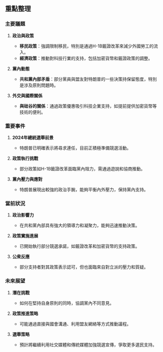 ## 重點整理

### 主要議題

1. **政治與政策**
   - **移民政策**：強調限制移民，特別是通過H-1B籤證改革來減少外國勞工的流入。
   - **經濟政策**：推動對科技行業的支持，包括加密貨幣和籤證政策的調整。

2. **黨內動態**
   - **共和黨內部矛盾**：部分黨員與盟友對特朗普的一些決策持保留態度，特別是涉及原則問題時。

3. **外交與國際關係**
   - **與硅谷的關係**：通過政策優惠吸引科技企業支持，如提前提供加密貨幣等技術的便利。

### 重要事件

1. **2024年總統選舉前景**
   - 特朗普已明確表示將尋求連任，目前正積極準備競選活動。
   
2. **政策執行挑戰**
   - 部分政策如H-1B籤證改革面臨黨內阻力，需通過遊說和協商推動。

3. **黨內壓力與應對**
   - 特朗普展現出較強的政治手腕，能夠平衡內外壓力，保持黨內支持。

### 當前狀況

1. **政治影響力**
   - 在共和黨內部具有強大的領導力和凝聚力，能夠迅速推動決策。
   
2. **政策實施進展**
   - 已開始執行部分競選承諾，如籤證改革和加密貨幣的支持政策。

3. **公衆反應**
   - 部分支持者對其政策表示認可，但也面臨來自對立派的壓力和質疑。

### 未來展望

1. **潛在挑戰**
   - 如何在堅持自身原則的同時，協調黨內不同意見。
   
2. **政策推進策略**
   - 可能通過直接與國會溝通、利用盟友網絡等方式推動議程。

3. **選舉策略**
   - 預計將繼續利用社交媒體和傳統媒體加強競選宣傳，爭取更多選民支持。